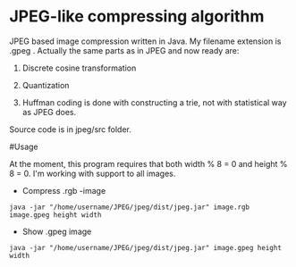 # JPEG-like compressing algorithm 

JPEG based image compression written in Java. My filename extension is .gpeg . Actually the same parts as in JPEG and now ready are:

1. Discrete cosine transformation
2. Quantization

3. Huffman coding is done with constructing a trie, not with statistical way as JPEG does. 

Source code is in jpeg/src folder.

#Usage

At the moment, this program requires that both width % 8 = 0 and height % 8 = 0. I'm working with support to all images.

* Compress .rgb -image
```
java -jar "/home/username/JPEG/jpeg/dist/jpeg.jar" image.rgb image.gpeg height width

```
* Show .gpeg image 

```
java -jar "/home/username/JPEG/jpeg/dist/jpeg.jar" image.gpeg height width
```
